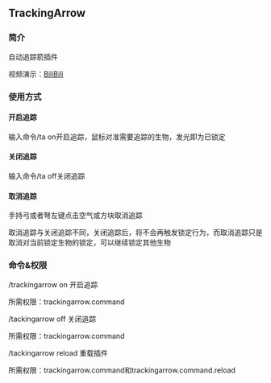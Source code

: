 ## TrackingArrow

### 简介

自动追踪箭插件

视频演示：[BiliBili](https://www.bilibili.com/video/BV1Y1421C75n/?share_source=copy_web&vd_source=b3f257a547cc014fb03a6de8179eeb55)

### 使用方式

#### 开启追踪

输入命令/ta on开启追踪，鼠标对准需要追踪的生物，发光即为已锁定

#### 关闭追踪

输入命令/ta off关闭追踪

#### 取消追踪

手持弓或者弩左键点击空气或方块取消追踪

取消追踪与关闭追踪不同，关闭追踪后，将不会再触发锁定行为，而取消追踪只是取消对当前锁定生物的锁定，可以继续锁定其他生物

### 命令&权限

/trackingarrow on 开启追踪

所需权限：trackingarrow.command

/tackingarrow off 关闭追踪

所需权限：trackingarrow.command

/tackingarrow reload 重载插件

所需权限：trackingarrow.command和trackingarrow.command.reload
